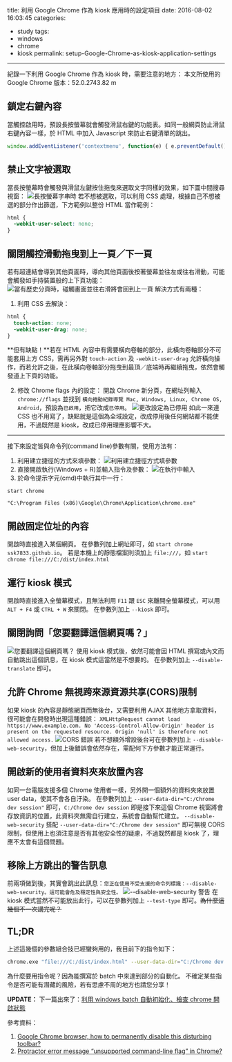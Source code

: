 title: 利用 Google Chrome 作為 kiosk 應用時的設定項目
date: 2016-08-02 16:03:45
categories:
- study
tags:
- windows
- chrome
- kiosk
permalink: setup-Google-Chrome-as-kiosk-application-settings
---
紀錄一下利用 Google Chrome 作為 kiosk 時，需要注意的地方：
本文所使用的 Google Chrome 版本：52.0.2743.82 m

## 鎖定右鍵內容
當觸控啟用時，預設長按螢幕就會觸發滑鼠右鍵的功能表。如同一般網頁防止滑鼠右鍵內容一樣，於 HTML 中加入 Javascript 來防止右鍵清單的跳出。
```javascript
window.addEventListener('contextmenu', function(e) { e.preventDefault(); });
```

## 禁止文字被選取
當長按螢幕時會觸發與滑鼠左鍵按住拖曳來選取文字同樣的效果，如下圖中間搜尋視窗：
![長按螢幕字串時](/blog/images/2016-08-02-setup-Google-Chrome-as-kiosk-application-settings/01.png "長按螢幕字串時")
若不想被選取，可以利用 CSS 處理，根據自己不想被選的部分作出篩選，下方範例以整份 HTML 當作範例：
```CSS
html {
  -webkit-user-select: none;
}
```

## 關閉觸控滑動拖曳到上一頁／下一頁
若有超連結會導到其他頁面時，導向其他頁面後按著螢幕並往左或往右滑動，可能會觸發如手持裝置般的上下頁功能：
![當有歷史分頁時，碰觸畫面並往右滑將會回到上一頁](/blog/images/2016-08-02-setup-Google-Chrome-as-kiosk-application-settings/02.png "當有歷史分頁時，碰觸畫面並往右滑將會回到上一頁")
解決方式有兩種：
1. 利用 CSS 去解決：
  ```CSS
  html {
    touch-action: none;
    -webkit-user-drag: none;
  }
  ```
  **但有缺點！**若在 HTML 內容中有需要橫向卷軸的部分，此橫向卷軸部分不可能套用上方 CSS，需再另外對 `touch-action` 及 `-webkit-user-drag` 允許橫向操作，而若允許之後，在此橫向卷軸部分拖曳到最頂／底端時再繼續拖曳，依然會觸發道上下頁的功能。

2. 修改 Chrome flags 內的設定：
  開啟 Chrome 新分頁，在網址列輸入 `chrome://flags` 並找到 `橫向捲動紀錄導覽 Mac, Windows, Linux, Chrome OS, Android`，預設為`已啟用`，把它改成`已停用`。
  ![更改設定為已停用](/blog/images/2016-08-02-setup-Google-Chrome-as-kiosk-application-settings/03.png "更改設定為已停用")
  如此一來連 CSS 也不用寫了，缺點就是這個為全域設定，改成停用後任何網站都不能使用，不過既然是 kiosk，改成已停用理應影響不大。

---
接下來設定皆與命令列(command line)參數有關，使用方法有：
1. 利用建立捷徑的方式來填參數：
  ![利用建立捷徑方式填參數](/blog/images/2016-08-02-setup-Google-Chrome-as-kiosk-application-settings/04.png "利用建立捷徑方式填參數")
2. 直接開啟執行(Windows + R)並輸入指令及參數：
  ![在執行中輸入](/blog/images/2016-08-02-setup-Google-Chrome-as-kiosk-application-settings/05.png "在執行中輸入")
3. 於命令提示字元(cmd)中執行其中一行：
  ```
  start chrome
  ```
  ```
  "C:\Program Files (x86)\Google\Chrome\Application\chrome.exe"
  ```

## 開啟固定位址的內容
開啟時直接進入某個網頁。
在參數列加上網址即可，如 `start chrome ssk7833.github.io`。
若是本機上的靜態檔案則須加上 `file:///`，如 `start chrome file:///C:/dist/index.html`

## 運行 kiosk 模式
開啟時直接進入全螢幕模式，且無法利用 `F11` 跟 `ESC` 來離開全螢幕模式，可以用 `ALT + F4` 或 `CTRL + W` 來關閉。
在參數列加上 `--kiosk` 即可。

## 關閉詢問「您要翻譯這個網頁嗎？」
![您要翻譯這個網頁嗎？](/blog/images/2016-08-02-setup-Google-Chrome-as-kiosk-application-settings/06.png "您要翻譯這個網頁嗎？")
使用 kiosk 模式後，依然可能會因 HTML 撰寫或內文而自動跳出這個訊息，在 kiosk 模式這當然是不想要的。
在參數列加上 `--disable-translate` 即可。

## 允許 Chrome 無視跨來源資源共享(CORS)限制
如果 kiosk 的內容是靜態網頁而無後台，又需要利用 AJAX 其他地方拿取資料，很可能會在開發時出現這種錯誤：
`XMLHttpRequest cannot load https://www.example.com. No 'Access-Control-Allow-Origin' header is present on the requested resource. Origin 'null' is therefore not allowed access.`
![CORS 錯誤](/blog/images/2016-08-02-setup-Google-Chrome-as-kiosk-application-settings/07.png "CORS 錯誤")
若不想額外增設後台可在參數列加上 `--disable-web-security`，但加上後錯誤會依然存在，需配何下方參數才能正常運行。

## 開啟新的使用者資料夾來放置內容
如同一台電腦支援多個 Chrome 使用者一樣，另外開一個額外的資料夾來放置 user data，使其不會各自汙染。
在參數列加上 `--user-data-dir="C:/Chrome dev session"` 即可，`C:/Chrome dev session` 即是接下來這個 Chrome 視窗將會存放資訊的位置，此資料夾無需自行建立，系統會自動幫忙建立。
`--disable-web-security` 搭配 `--user-data-dir="C:/Chrome dev session"` 即可無視 CORS 限制，但使用上也須注意是否有其他安全性的疑慮，不過既然都是 kiosk 了，理應不太會有這個問題。

## 移除上方跳出的警告訊息
前兩項做到後，其實會跳出此訊息：`您正在使用不受支援的命令列標識：--disable-web-security。這可能會危及穩定性與安全性。`
![--disable-web-security 警告](/blog/images/2016-08-02-setup-Google-Chrome-as-kiosk-application-settings/08.png "--disable-web-security 警告")
在 kiosk 模式當然不可能放出此行，可以在參數列加上 `--test-type` 即可。~~為什麼這幾個不一次講完呢？~~

## TL;DR
上述這幾個的參數組合技已經蠻夠用的，我目前下的指令如下：
```bash
chrome.exe "file:///C:/dist/index.html" --user-data-dir="C:/Chrome dev session" --disable-web-security --test-type --disable-translate --kiosk
```
為什麼要用指令呢？因為能撰寫於 batch 中來達到部分的自動化。
不確定某些指令是否可能有潛藏的風險，若有思慮不周的地方也請您分享！

**UPDATE：** 下一篇出來了：[利用 windows batch 自動初始化、檢查 chrome 開啟狀態](/blog/2016/09/30/using-windows-batch-to-initialize-and-check-chrome-status/)

參考資料：
1. [Google Chrome browser, how to permanently disable this disturbing toolbar?](http://askubuntu.com/a/310521)
2. [Protractor error message “unsupported command-line flag” in Chrome?](http://stackoverflow.com/a/24018881/4968420)
